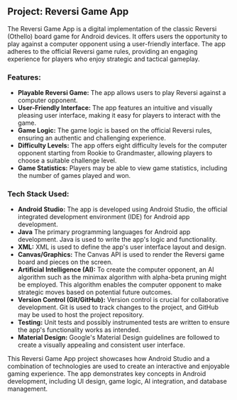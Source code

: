 ## Project: Reversi Game App

The Reversi Game App is a digital implementation of the classic Reversi (Othello) board game for Android devices. 
It offers users the opportunity to play against a computer opponent using a user-friendly interface. 
The app adheres to the official Reversi game rules, providing an engaging experience for players who enjoy 
strategic and tactical gameplay.

### Features:

- **Playable Reversi Game:** The app allows users to play Reversi against a computer opponent.
- **User-Friendly Interface:** The app features an intuitive and visually pleasing user interface, making it easy for players to interact with the game.
- **Game Logic:** The game logic is based on the official Reversi rules, ensuring an authentic and challenging experience.
- **Difficulty Levels:** The app offers eight difficulty levels for the computer opponent starting from Rookie to Grandmaster, allowing players to choose a suitable challenge level.
- **Game Statistics:** Players may be able to view game statistics, including the number of games played and won.

### Tech Stack Used:

- **Android Studio:** The app is developed using Android Studio, the official integrated development environment (IDE) for Android app development.
- **Java** The primary programming languages for Android app development. Java is used to write the app's logic and functionality.
- **XML:** XML is used to define the app's user interface layout and design.
- **Canvas/Graphics:** The Canvas API is used to render the Reversi game board and pieces on the screen.
- **Artificial Intelligence (AI):** To create the computer opponent, an AI algorithm such as the minimax algorithm with alpha-beta pruning might be employed. This algorithm enables the computer opponent to make strategic moves based on potential future outcomes.
- **Version Control (Git/GitHub):** Version control is crucial for collaborative development. Git is used to track changes to the project, and GitHub may be used to host the project repository.
- **Testing:** Unit tests and possibly instrumented tests are written to ensure the app's functionality works as intended.
- **Material Design:** Google's Material Design guidelines are followed to create a visually appealing and consistent user interface.

This Reversi Game App project showcases how Android Studio and a combination of technologies are used to create an interactive and 
enjoyable gaming experience. The app demonstrates key concepts in Android development, including UI design, game logic, 
AI integration, and database management.
